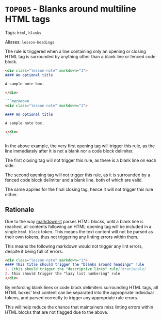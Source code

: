 <!-- markdownlint-disable-next-line -->
# `TOP005` - Blanks around multiline HTML tags

Tags: `html`, `blanks`

Aliases: `lesson-headings`

The rule is triggered when a line containing only an opening or closing HTML tag is surrounded by anything other than a blank line or fenced code block.

<!-- markdownlint-disable -->
````markdown
<div class="lesson-note" markdown="1">
#### An optional title

A sample note box.

</div>

```markdown
<div class="lesson-note" markdown="1">

#### An optional title

A sample note box.

</div>
```
````
<!-- markdownlint-enable -->

In the above example, the very first opening tag will trigger this rule, as the line immediately after it is not a blank nor a code block delimiter.

The first closing tag will not trigger this rule, as there is a blank line on each side.

The second opening tag will not trigger this rule, as it is surrounded by a fenced code block delimiter and a blank line, both of which are valid.

The same applies for the final closing tag, hence it will not trigger this rule either.

## Rationale

Due to the way [markdown-it](https://github.com/markdown-it/markdown-it) parses HTML blocks, until a blank line is reached, all contents following an HTML opening tag will be included in a single `html_block` token. This means the text content will not be parsed as their own tokens, thus not triggering any linting errors within them.

This means the following markdown would not trigger any lint errors, despite it being full of errors:

<!-- markdownlint-disable -->
```markdown
<div class="lesson-note" markdown="1">
#### This title should trigger the "blanks around headings" rule
1. [this should trigger the "descriptive links" rule](#rationale)
2. this should trigger the "lazy list numbering" rule
</div>
```
<!-- markdownlint-enable -->

By enforcing blank lines or code block delimiters surrounding HTML tags, all HTML boxes' text content can be separated into the appropriate individual tokens, and parsed correctly to trigger any appropriate rule errors.

This will help reduce the chance that maintainers miss linting errors within HTML blocks that are not flagged due to the above.
